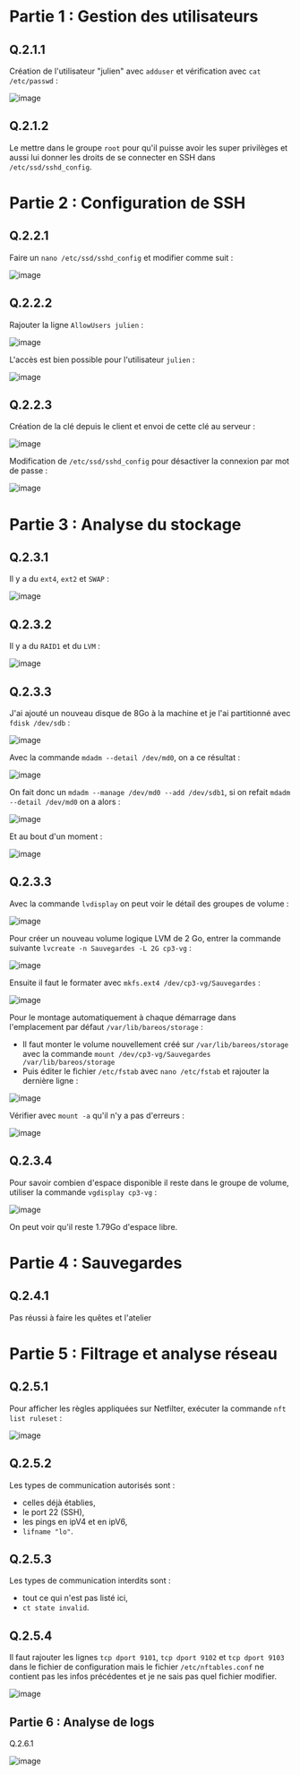 # Partie 1 : Gestion des utilisateurs

## Q.2.1.1 

Création de l'utilisateur "julien" avec `adduser` et vérification avec `cat /etc/passwd` :

![image](https://github.com/JuGuillot/Checkpoint-3/assets/161329881/56dc3012-c9d2-4213-b2d7-90168cfd3f85)

## Q.2.1.2

Le mettre dans le groupe `root` pour qu'il puisse avoir les super privilèges et aussi lui donner les droits de se connecter en SSH dans `/etc/ssd/sshd_config`.

# Partie 2 : Configuration de SSH

## Q.2.2.1

Faire un `nano /etc/ssd/sshd_config` et modifier comme suit :

![image](https://github.com/JuGuillot/Checkpoint-3/assets/161329881/db978e48-2ccd-495e-aa98-4afb89e201a8)

## Q.2.2.2

Rajouter la ligne `AllowUsers julien` :

![image](https://github.com/JuGuillot/Checkpoint-3/assets/161329881/f3a096db-20f8-4b6b-84ea-9cf39a6cd3e1)

L'accès est bien possible pour l'utilisateur `julien` :

![image](https://github.com/JuGuillot/Checkpoint-3/assets/161329881/a5106017-f1a8-41ce-8936-8f5920fc67bf)

## Q.2.2.3

Création de la clé depuis le client et envoi de cette clé au serveur :

![image](https://github.com/JuGuillot/Checkpoint-3/assets/161329881/6384c70f-064b-4c51-8708-256c014d229f)

Modification de `/etc/ssd/sshd_config` pour désactiver la connexion par mot de passe :

![image](https://github.com/JuGuillot/Checkpoint-3/assets/161329881/0c2c0ac2-15c8-4f9c-80ee-7d4b0cd3cb30)

# Partie 3 : Analyse du stockage

## Q.2.3.1

Il y a du `ext4`, `ext2` et `SWAP` :

![image](https://github.com/JuGuillot/Checkpoint-3/assets/161329881/2d6ab127-ed50-4bad-aaa8-6a5d808146bf)

## Q.2.3.2

Il y a du `RAID1` et du `LVM` :

![image](https://github.com/JuGuillot/Checkpoint-3/assets/161329881/037268ca-2f2d-49d0-ba46-a413d76c1646)

## Q.2.3.3

J'ai ajouté un nouveau disque de 8Go à la machine et je l'ai partitionné avec `fdisk /dev/sdb` :

![image](https://github.com/JuGuillot/Checkpoint-3/assets/161329881/8a4532b6-81be-4449-9002-5e1a80f962df)

Avec la commande `mdadm --detail /dev/md0`, on a ce résultat :

![image](https://github.com/JuGuillot/Checkpoint-3/assets/161329881/8f086fc6-621a-45ba-9875-3cc0b34c7d15)

On fait donc un `mdadm --manage /dev/md0 --add /dev/sdb1`, si on refait `mdadm --detail /dev/md0` on a alors : 

![image](https://github.com/JuGuillot/Checkpoint-3/assets/161329881/25e1d0f7-d61d-4fda-b668-ff8f14e2502a)

Et au bout d'un moment :

![image](https://github.com/JuGuillot/Checkpoint-3/assets/161329881/352550ae-9ac8-4ffa-9d31-fd7d06dd96c0)

## Q.2.3.3

Avec la commande `lvdisplay` on peut voir le détail des groupes de volume : 

![image](https://github.com/JuGuillot/Checkpoint-3/assets/161329881/bdc7172d-2c28-4db6-8c1a-c56b7119e28d)

Pour créer un nouveau volume logique LVM de 2 Go, entrer la commande suivante `lvcreate -n Sauvegardes -L 2G cp3-vg` :

![image](https://github.com/JuGuillot/Checkpoint-3/assets/161329881/0d085f52-a409-476e-b213-c2c77bea99ac)

Ensuite il faut le formater avec `mkfs.ext4 /dev/cp3-vg/Sauvegardes` :

![image](https://github.com/JuGuillot/Checkpoint-3/assets/161329881/79cc289a-e764-4cf2-8fa9-2637ba5a1232)

Pour le montage automatiquement à chaque démarrage dans l'emplacement par défaut `/var/lib/bareos/storage` :

- Il faut monter le volume nouvellement créé sur `/var/lib/bareos/storage` avec la commande `mount /dev/cp3-vg/Sauvegardes /var/lib/bareos/storage`
- Puis éditer le fichier `/etc/fstab` avec `nano /etc/fstab` et rajouter la dernière ligne :

![image](https://github.com/JuGuillot/Checkpoint-3/assets/161329881/3b20da6a-39e5-4c20-a314-716f545195db)

Vérifier avec `mount -a` qu'il n'y a pas d'erreurs : 

![image](https://github.com/JuGuillot/Checkpoint-3/assets/161329881/6a1d6e88-ecd8-4740-abe0-b9120ad68f57)

## Q.2.3.4

Pour savoir combien d'espace disponible il reste dans le groupe de volume, utiliser la commande `vgdisplay cp3-vg` :

![image](https://github.com/JuGuillot/Checkpoint-3/assets/161329881/f27a56ed-39dd-4ee7-bd50-cebb12c93ca8)

On peut voir qu'il reste 1.79Go d'espace libre.

# Partie 4 : Sauvegardes

## Q.2.4.1 

Pas réussi à faire les quêtes et l'atelier

# Partie 5 : Filtrage et analyse réseau

## Q.2.5.1

Pour afficher les règles appliquées sur Netfilter, exécuter la commande `nft list ruleset` :

![image](https://github.com/JuGuillot/Checkpoint-3/assets/161329881/9fd473f1-eedb-469e-8b6d-92ff2163675c)

## Q.2.5.2

Les types de communication autorisés sont : 
- celles déjà établies,
- le port 22 (SSH),
- les pings en ipV4 et en ipV6,
- `lifname "lo"`.

## Q.2.5.3

Les types de communication interdits sont : 

- tout ce qui n'est pas listé ici,
- `ct state invalid`.

## Q.2.5.4

Il faut rajouter les lignes `tcp dport 9101`, `tcp dport 9102` et `tcp dport 9103` dans le fichier de configuration mais le fichier `/etc/nftables.conf` ne contient pas les infos précédentes et je ne sais pas quel fichier modifier.

![image](https://github.com/JuGuillot/Checkpoint-3/assets/161329881/d5a9c165-0a41-4ea4-8a7d-32ada4d05af2)

## Partie 6 : Analyse de logs

Q.2.6.1

![image](https://github.com/JuGuillot/Checkpoint-3/assets/161329881/d97dfcb1-8ebb-4316-8fa7-692eda243276)

